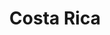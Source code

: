 ---
title: "Costa Rica"
introtext: "Costa Rica - 'rijke kust' - dankt zijn naam aan de vele met palmbomen omringde witte stranden. Het is een land in Centraal Amerika dat wordt begrensd door Nicaragua en Panama. Zipline door de jungle en ontdek een rijke dierenwereld in de regenwouden van Monteverde en Manual Antonio. Huur een auto en maak een roadtrip van de hoofdstad San José tot La Fortuna aan de voet van de actieve vulkaan Arenal. Onderweg zul je verrast zijn door hoe vrolijk het volk is, wat leeft onder het motto ¡Pura Vida!. Costa Rica zul je nooit meer vergeten!"
introimage: "https://lh3.googleusercontent.com/okP0U7Rtto1Dqx1KuBt5FVsoDhmrnJk-ZPMjq-kWsm-JP_9uO29tUKaaa2Taih_VBZXw6FK3aJD384CRZp4MCv8ThrxZZT0DQzHke3LwU99Jrsw0P8u_NEQjQyOshiPJ6ZsT08gwpQ=w800"
surface: "51.000"
inhabitants: "4.300.000"
rate: "715,59"
valuta: "colon"
need_to_know_text: ""
need_to_know_more_text: ""
fact_one_text: ""
fact_two_text: ""
bigmac_index: ""
images: "https://lh3.googleusercontent.com/wh0HhD7WMCAkp5KYjdFSukGXOKa982XDp3o27o4y_JSyrNtTOXTtgnhdB6F9JVl7gRmQHWTiqs7PiAYN7UnWG9iZ0Ve1vOKHIo9InrpIbQb8_i90kPqCf2p4ZZoG0Tte8XTKJ6RH3Q=w800|https://lh3.googleusercontent.com/RUboWQjtG7Jg5wSBBfGsniVceutCDIgmu3lVMtzOc8Oa40pp45mRCVr6FItpSPIY5oaNV1wl9UALxhNONh4cCI6TPlfh3LcRBRhJ6OA53DwXAspNZ4Y2X36PFwBSxvSEBSGUnCPsog=w800|https://lh3.googleusercontent.com/xYfUZds6-sz8E_e_4hnu2VkuPezEihODzYlZ2TiE4B5hyu3d3unX6DFREL9dAJqhYHtXIrLSH8LtPdJz2pwd2vmQ90jI0omxG7mnDIWY39oCNXOyKJkEtmt7hCS4O1Ak7L8Kddwe2w=w800|https://lh3.googleusercontent.com/c9x6bibGi-y_e6gymKLVvD8NsDH9wRx9Ki8ppicR8qAC-gQFgnU1i7XEs7bUUedGqpjlt27CQeRxc4Hi4RRtRDTS8vXDqgK5JNBNw5o9kcyYmOAE7qX7dZTbqAgpNheiWPQ6mTNNpQ=w800"
flight_button_title: "Check vluchtprijzen Costa Rica"
flight_button_url: "https://lt45.net/c/?si=11986&li=1528136&wi=335922&ws=&dl=transport%2Fflights%2Fnl%2Fcr%2F%3Flocale%3Dnl-NL%26currency%3DEUR%26market%3DNL"
inspiration_url: "https://partner.bol.com/click/click?p=2&t=url&s=1025999&f=TXL&url=https%3A%2F%2Fwww.bol.com%2Fnl%2Ff%2Flonely-planet-costa-rica%2F30153199%2F&name=Lonely%20Planet%20Costa%20Rica%2C%20Lonely%20Planet"
country_code: "cr"
hotels_url: "https://www.booking.com/country/cr.nl.html?aid=1837623"
continent: "Noord-Amerika"
---